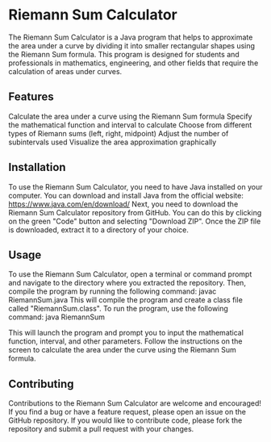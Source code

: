 # Riemann Sum Calculator

The Riemann Sum Calculator is a Java program that helps to approximate the area under a curve by dividing it into smaller rectangular shapes using the Riemann Sum formula. This program is designed for students and professionals in mathematics, engineering, and other fields that require the calculation of areas under curves.

## Features
Calculate the area under a curve using the Riemann Sum formula
Specify the mathematical function and interval to calculate
Choose from different types of Riemann sums (left, right, midpoint)
Adjust the number of subintervals used
Visualize the area approximation graphically

## Installation
To use the Riemann Sum Calculator, you need to have Java installed on your computer. You can download and install Java from the official website: https://www.java.com/en/download/
Next, you need to download the Riemann Sum Calculator repository from GitHub. You can do this by clicking on the green "Code" button and selecting "Download ZIP". Once the ZIP file is downloaded, extract it to a directory of your choice.

## Usage
To use the Riemann Sum Calculator, open a terminal or command prompt and navigate to the directory where you extracted the repository. Then, compile the program by running the following command:
javac RiemannSum.java
This will compile the program and create a class file called "RiemannSum.class". To run the program, use the following command:
java RiemannSum

This will launch the program and prompt you to input the mathematical function, interval, and other parameters. Follow the instructions on the screen to calculate the area under the curve using the Riemann Sum formula.

## Contributing
Contributions to the Riemann Sum Calculator are welcome and encouraged! If you find a bug or have a feature request, please open an issue on the GitHub repository. If you would like to contribute code, please fork the repository and submit a pull request with your changes.
